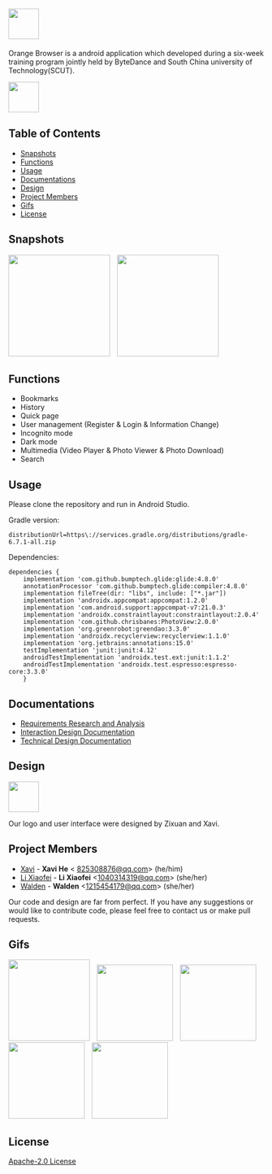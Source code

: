 # <img src='https://github.com/HeXavi8/Orange-Browser/blob/main/images/title.png' height='60'/>

Orange Browser is a android application which developed during a six-week training program jointly held by ByteDance and South China university of Technology(SCUT).

<img src='https://github.com/HeXavi8/Orange-Browser/blob/main/images/unity.png' height='60'/>


## Table of Contents
* [Snapshots](#Snapshots)
* [Functions](#Functions)
* [Usage](#Usage)
* [Documentations](#Documentations)
* [Design](#Design)
* [Project Members](#Project_Members)
* [Gifs](#Gifs)
* [License](#License)


## Snapshots <a name="Snapshots"></a>

<img src='https://github.com/HeXavi8/Orange-Browser/blob/main/images/home_light.png' width='200'/>&emsp;<img src='https://github.com/HeXavi8/Orange-Browser/blob/main/images/home_dark.png' width='200'/>

## Functions <a name="Functions"></a>

* Bookmarks
* History
* Quick page
* User management (Register & Login & Information Change)
* Incognito mode
* Dark mode
* Multimedia (Video Player & Photo Viewer & Photo Download)
* Search

## Usage <a name="Usage"></a>

Please clone the repository and run in Android Studio.

Gradle version:
```
distributionUrl=https\://services.gradle.org/distributions/gradle-6.7.1-all.zip
```
Dependencies:
```
dependencies {
    implementation 'com.github.bumptech.glide:glide:4.8.0'
    annotationProcessor 'com.github.bumptech.glide:compiler:4.8.0'
    implementation fileTree(dir: "libs", include: ["*.jar"])
    implementation 'androidx.appcompat:appcompat:1.2.0'
    implementation 'com.android.support:appcompat-v7:21.0.3'
    implementation 'androidx.constraintlayout:constraintlayout:2.0.4'
    implementation 'com.github.chrisbanes:PhotoView:2.0.0'
    implementation 'org.greenrobot:greendao:3.3.0'
    implementation 'androidx.recyclerview:recyclerview:1.1.0'
    implementation 'org.jetbrains:annotations:15.0'
    testImplementation 'junit:junit:4.12'
    androidTestImplementation 'androidx.test.ext:junit:1.1.2'
    androidTestImplementation 'androidx.test.espresso:espresso-core:3.3.0'
    }
```

## Documentations <a name="Documentations"></a>
* [Requirements Research and Analysis](https://gmja06lqlv.feishu.cn/docs/doccnHKdKTbgC3bJ3vR0YWX3pdh#)
* [Interaction Design Documentation](https://gmja06lqlv.feishu.cn/docs/doccnL7AnOJU59VLdlAdy6n4DXc#)
* [Technical Design Documentation](https://gmja06lqlv.feishu.cn/docs/doccnA3Ya4Bk4qzcJY2D772wJcb#)

## Design <a name="Design"></a>

<img src='https://github.com/HeXavi8/Orange-Browser/blob/main/images/logo_text.png' height='60'/>

Our logo and user interface were designed by Zixuan and Xavi.

## Project Members <a name="Project_Members"></a>

- [Xavi](https://github.com/HeXavi8) - **Xavi He** &lt; 825308876@qq.com&gt; (he/him)
- [Li Xiaofei](https://github.com/Makka-Pakka111) - **Li Xiaofei** &lt;1040314319@qq.com&gt; (she/her)
- [Walden](https://github.com/Aoliao-w) - **Walden** &lt;1215454179@qq.com&gt; (she/her)

Our code and design are far from perfect. If you have any suggestions or would like to contribute code, please feel free to contact us or make pull requests. </br>

## Gifs
<img src='https://github.com/HeXavi8/Orange-Browser/blob/main/images/splash.gif' width='160'/>&emsp;<img src='https://github.com/HeXavi8/Orange-Browser/blob/main/images/search.gif' width='150'/>&emsp;<img src='https://github.com/HeXavi8/Orange-Browser/blob/main/images/history_bookmark.gif' width='150'/>&emsp;<img src='https://github.com/HeXavi8/Orange-Browser/blob/main/images/quick_page.gif' width='150'/>&emsp;<img src='https://github.com/HeXavi8/Orange-Browser/blob/main/images/dark_mode.gif' width='150'/>

## License <a name="License"></a>
[Apache-2.0 License](https://github.com/HeXavi8/Orange-Browser/blob/main/LICENSE)
